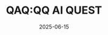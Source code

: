 ---
layout: project
title: "QAQ:QQ AI QUEST"
date: 2025-06-15
featured: true
image: "/assets/images/projects/QAQ.png"
period: "2025.03 - 2025.06"
role: "Lead Developer"
description: "Develop an intelligent chatbot system in Rust language, builds a secure and stable server to store user information and chat records, and provides intelligent chatting experience for users."
technologies: 
  - "Rust"
  - "Flask"
links:
  Code: "https://github.com/Shengxiang-Lin/QAQ-QQ-AI-QUEST"
  Documentation: 
    url: "/projects/ai-system-docs"
    target: "_self"
---